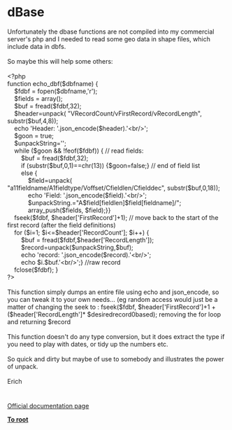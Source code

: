 # dBase




<div class="phpcode"><span class="html">
Unfortunately the dbase functions are not compiled into my commercial server&apos;s php and I needed to read some geo data in shape files, which include data in dbfs.
<br>
<br>So maybe this will help some others:
<br>
<br><span class="default">&lt;?php
<br></span><span class="keyword">function </span><span class="default">echo_dbf</span><span class="keyword">(</span><span class="default">$dbfname</span><span class="keyword">) {
<br>&#xA0; &#xA0; </span><span class="default">$fdbf </span><span class="keyword">= </span><span class="default">fopen</span><span class="keyword">(</span><span class="default">$dbfname</span><span class="keyword">,</span><span class="string">&apos;r&apos;</span><span class="keyword">); 
<br>&#xA0; &#xA0; </span><span class="default">$fields </span><span class="keyword">= array();
<br>&#xA0; &#xA0; </span><span class="default">$buf </span><span class="keyword">= </span><span class="default">fread</span><span class="keyword">(</span><span class="default">$fdbf</span><span class="keyword">,</span><span class="default">32</span><span class="keyword">);
<br>&#xA0; &#xA0; </span><span class="default">$header</span><span class="keyword">=</span><span class="default">unpack</span><span class="keyword">( </span><span class="string">&quot;VRecordCount/vFirstRecord/vRecordLength&quot;</span><span class="keyword">, </span><span class="default">substr</span><span class="keyword">(</span><span class="default">$buf</span><span class="keyword">,</span><span class="default">4</span><span class="keyword">,</span><span class="default">8</span><span class="keyword">));
<br>&#xA0; &#xA0; echo </span><span class="string">&apos;Header: &apos;</span><span class="keyword">.</span><span class="default">json_encode</span><span class="keyword">(</span><span class="default">$header</span><span class="keyword">).</span><span class="string">&apos;&lt;br/&gt;&apos;</span><span class="keyword">;
<br>&#xA0; &#xA0; </span><span class="default">$goon </span><span class="keyword">= </span><span class="default">true</span><span class="keyword">; 
<br>&#xA0; &#xA0; </span><span class="default">$unpackString</span><span class="keyword">=</span><span class="string">&apos;&apos;</span><span class="keyword">;
<br>&#xA0; &#xA0; while (</span><span class="default">$goon </span><span class="keyword">&amp;&amp; !</span><span class="default">feof</span><span class="keyword">(</span><span class="default">$fdbf</span><span class="keyword">)) { </span><span class="comment">// read fields:
<br>&#xA0; &#xA0; &#xA0; &#xA0; </span><span class="default">$buf </span><span class="keyword">= </span><span class="default">fread</span><span class="keyword">(</span><span class="default">$fdbf</span><span class="keyword">,</span><span class="default">32</span><span class="keyword">);
<br>&#xA0; &#xA0; &#xA0; &#xA0; if (</span><span class="default">substr</span><span class="keyword">(</span><span class="default">$buf</span><span class="keyword">,</span><span class="default">0</span><span class="keyword">,</span><span class="default">1</span><span class="keyword">)==</span><span class="default">chr</span><span class="keyword">(</span><span class="default">13</span><span class="keyword">)) {</span><span class="default">$goon</span><span class="keyword">=</span><span class="default">false</span><span class="keyword">;} </span><span class="comment">// end of field list
<br>&#xA0; &#xA0; &#xA0; &#xA0; </span><span class="keyword">else {
<br>&#xA0; &#xA0; &#xA0; &#xA0; &#xA0; &#xA0; </span><span class="default">$field</span><span class="keyword">=</span><span class="default">unpack</span><span class="keyword">( </span><span class="string">&quot;a11fieldname/A1fieldtype/Voffset/Cfieldlen/Cfielddec&quot;</span><span class="keyword">, </span><span class="default">substr</span><span class="keyword">(</span><span class="default">$buf</span><span class="keyword">,</span><span class="default">0</span><span class="keyword">,</span><span class="default">18</span><span class="keyword">));
<br>&#xA0; &#xA0; &#xA0; &#xA0; &#xA0; &#xA0; echo </span><span class="string">&apos;Field: &apos;</span><span class="keyword">.</span><span class="default">json_encode</span><span class="keyword">(</span><span class="default">$field</span><span class="keyword">).</span><span class="string">&apos;&lt;br/&gt;&apos;</span><span class="keyword">;
<br>&#xA0; &#xA0; &#xA0; &#xA0; &#xA0; &#xA0; </span><span class="default">$unpackString</span><span class="keyword">.=</span><span class="string">&quot;A</span><span class="default">$field</span><span class="keyword">[</span><span class="default">fieldlen</span><span class="keyword">]</span><span class="default">$field</span><span class="keyword">[</span><span class="default">fieldname</span><span class="keyword">]</span><span class="string">/&quot;</span><span class="keyword">;
<br>&#xA0; &#xA0; &#xA0; &#xA0; &#xA0; &#xA0; </span><span class="default">array_push</span><span class="keyword">(</span><span class="default">$fields</span><span class="keyword">, </span><span class="default">$field</span><span class="keyword">);}}
<br>&#xA0; &#xA0; </span><span class="default">fseek</span><span class="keyword">(</span><span class="default">$fdbf</span><span class="keyword">, </span><span class="default">$header</span><span class="keyword">[</span><span class="string">&apos;FirstRecord&apos;</span><span class="keyword">]+</span><span class="default">1</span><span class="keyword">); </span><span class="comment">// move back to the start of the first record (after the field definitions)
<br>&#xA0; &#xA0; </span><span class="keyword">for (</span><span class="default">$i</span><span class="keyword">=</span><span class="default">1</span><span class="keyword">; </span><span class="default">$i</span><span class="keyword">&lt;=</span><span class="default">$header</span><span class="keyword">[</span><span class="string">&apos;RecordCount&apos;</span><span class="keyword">]; </span><span class="default">$i</span><span class="keyword">++) {
<br>&#xA0; &#xA0; &#xA0; &#xA0; </span><span class="default">$buf </span><span class="keyword">= </span><span class="default">fread</span><span class="keyword">(</span><span class="default">$fdbf</span><span class="keyword">,</span><span class="default">$header</span><span class="keyword">[</span><span class="string">&apos;RecordLength&apos;</span><span class="keyword">]);
<br>&#xA0; &#xA0; &#xA0; &#xA0; </span><span class="default">$record</span><span class="keyword">=</span><span class="default">unpack</span><span class="keyword">(</span><span class="default">$unpackString</span><span class="keyword">,</span><span class="default">$buf</span><span class="keyword">);
<br>&#xA0; &#xA0; &#xA0; &#xA0; echo </span><span class="string">&apos;record: &apos;</span><span class="keyword">.</span><span class="default">json_encode</span><span class="keyword">(</span><span class="default">$record</span><span class="keyword">).</span><span class="string">&apos;&lt;br/&gt;&apos;</span><span class="keyword">;
<br>&#xA0; &#xA0; &#xA0; &#xA0; echo </span><span class="default">$i</span><span class="keyword">.</span><span class="default">$buf</span><span class="keyword">.</span><span class="string">&apos;&lt;br/&gt;&apos;</span><span class="keyword">;} </span><span class="comment">//raw record
<br>&#xA0; &#xA0; </span><span class="default">fclose</span><span class="keyword">(</span><span class="default">$fdbf</span><span class="keyword">); }
<br></span><span class="default">?&gt;
<br></span>
<br>This function simply dumps an entire file using echo and json_encode, so you can tweak it to your own needs... (eg random access would just be a matter of changing the seek to : fseek($fdbf, $header[&apos;FirstRecord&apos;]+1 +($header[&apos;RecordLength&apos;]* $desiredrecord0based); removing the for loop and returning $record
<br>
<br>This function doesn&apos;t do any type conversion, but it does extract the type if you need to play with dates, or tidy up the numbers etc.
<br>
<br>So quick and dirty but maybe of use to somebody and illustrates the power of unpack.
<br>
<br>Erich</span>
</div>
  

#

[Official documentation page](https://www.php.net/manual/en/book.dbase.php)

**[To root](/README.md)**